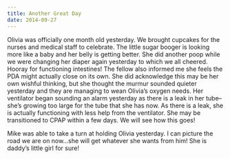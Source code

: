 ```yaml
---
title: Another Great Day
date: 2014-09-27
---
```


Olivia was officially one month old yesterday.  We brought cupcakes for the nurses and medical staff to celebrate.  The little sugar booger is looking more like a baby and her belly is getting better.  She did another poop while we were changing her diaper again yesterday to which we all cheered.  Hooray for functioning intestines!  The fellow also informed me she feels the PDA might actually close on its own.  She did acknowledge this may be her own wishful thinking, but she thought the murmur sounded quieter yesterday and they are managing to wean Olivia’s oxygen needs.  Her ventilator began sounding an alarm yesterday as there is a leak in her tube–she’s growing too large for the tube that she has now.  As there is a leak, she is actually functioning with less help from the ventilator.  She may be transitioned to CPAP within a few days.  We will see how this goes!

Mike was able to take a turn at holding Olivia yesterday.  I can picture the road we are on now…she will get whatever she wants from him!  She is daddy’s little girl for sure!

